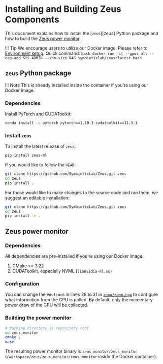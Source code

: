 # Installing and Building Zeus Components

This document explains how to install the [`zeus`][zeus] Python package and how to build the [Zeus power monitor](https://github.com/SymbioticLab/Zeus/tree/master/zeus_monitor).

!!! Tip
    We encourage users to utilize our Docker image. Please refer to [Environment setup](./environment.md). Quick command:
    ```bash
    docker run -it --gpus all --cap-add SYS_ADMIN --shm-size 64G symbioticlab/zeus:latest bash
    ```


## `zeus` Python package

!!! Note
    This is already installed inside the container if you're using our Docker image.

### Dependencies

Install PyTorch and CUDAToolkit:

```bash
conda install -c pytorch pytorch==1.10.1 cudatoolkit==11.3.1
```

### Install `zeus`

To install the latest release of `zeus`:

```bash
pip install zeus-ml
```

If you would like to follow the `HEAD`:

```bash
git clone https://github.com/SymbioticLab/Zeus.git zeus
cd zeus
pip install .
```

For those would like to make changes to the source code and run them, we suggest an editable installation:

```bash
git clone https://github.com/SymbioticLab/Zeus.git zeus
cd zeus
pip install -e .
```


## Zeus power monitor

### Dependencies

All dependencies are pre-installed if you're using our Docker image.  

1. CMake >= 3.22
1. CUDAToolkit, especially NVML (`libnvidia-ml.so`)

### Configuration

You can change the `#define`s in lines 28 to 31 in [`zemo/zemo.hpp`](https://github.com/SymbioticLab/Zeus/tree/master/zeus_monitor/zemo/zemo.hpp) to configure what information from the GPU is polled.
By default, only the momentary power draw of the GPU will be collected.

### Building the power monitor

```bash
# Working directory is repository root
cd zeus_monitor
cmake .
make
```

The resulting power monitor binary is `zeus_monitor/zeus_monitor` (`/workspace/zeus/zeus_monitor/zeus_monitor` inside the Docker container).
